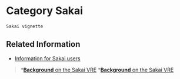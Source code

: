 # Category Sakai

`Sakai vignette`

## Related Information

- [Information for Sakai users](http://bugs.sakaiproject.org/confluence/display/ENC/User+Information)


>  *[**Background**](sakai-vre-background.md)[ on the Sakai VRE](sakai-vre-background.md)
>  *[**Background**](sakai-vre-background.md)[ on the Sakai VRE](sakai-vre-background.md)
